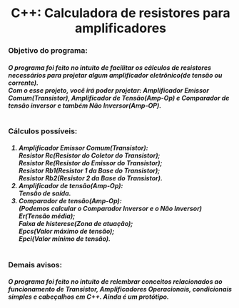 <center><h1> C++: Calculadora de resistores para amplificadores </h1></center>
<h3> Objetivo do programa: </h3>
<h5> O programa foi feito no intuito de facilitar os cálculos de resistores necessários para projetar algum amplificador eletrônico(de tensão ou corrente).<br>
Com o esse projeto, você irá poder projetar: Amplificador Emissor Comum(Transistor), Amplificador de Tensão(Amp-Op) e Comparador de tensão inversor e também Não Inversor(Amp-OP).</h5>
<h1></h1>
<h3> Cálculos possíveis: </h3>
<h5> 
<ol>
<li> Amplificador Emissor Comum(Transistor):
<br> Resistor Rc(Resistor do Coletor do Transistor);
<br> Resistor Re(Resistor do Emissor do Transistor);
<br> Resistor Rb1(Resistor 1 da Base do Transistor);
<br> Resistor Rb2(Resistor 2 da Base do Transistor).
<li> Amplificador de tensão(Amp-Op):
<br>Tensão de saída.
<li>Comparador de tensão(Amp-Op):<br>
(Podemos calcular o Comparador Inversor e o Não Inversor)
Er(Tensão média);
<br>Faixa de histerese(Zona de atuação);
<br>Epcs(Valor máximo de tensão);
<br>Epci(Valor mínimo de tensão).
</ol>
</h5>
<h1></h1>
<h3>Demais avisos:</h3>
<h5>O programa foi feito no intuito de relembrar conceitos relacionados ao funcionamento de Transistor, Amplificadores Operacionais, condicionais simples e cabeçalhos em C++. Ainda é um protótipo.</h5>
<h5></h5>
<h1></h1>
